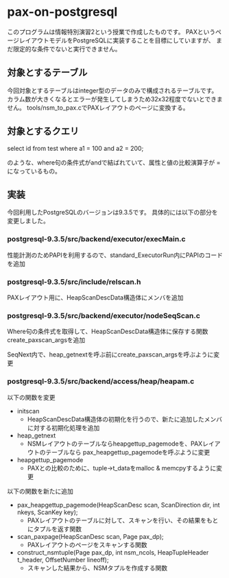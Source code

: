 pax-on-postgresql
=================

このプログラムは情報特別演習2という授業で作成したものです。
PAXというページレイアウトモデルをPostgreSQLに実装することを目標にしていますが、
まだ限定的な条件でないと実行できません。

## 対象とするテーブル
今回対象とするテーブルはinteger型のデータのみで構成されるテーブルです。
カラム数が大きくなるとエラーが発生してしまうため32x32程度でないとできません。
tools/nsm_to_pax.cでPAXレイアウトのページに変換する。

## 対象とするクエリ
select id from test where a1 = 100 and a2 = 200;

のような、where句の条件式がandで結ばれていて、属性と値の比較演算子が = になっているもの。

## 実装
今回利用したPostgreSQLのバージョンは9.3.5です。
具体的には以下の部分を変更しました。

### postgresql-9.3.5/src/backend/executor/execMain.c
性能計測のためPAPIを利用するので、standard_ExecutorRun内にPAPIのコードを追加

### postgresql-9.3.5/src/include/relscan.h
PAXレイアウト用に、HeapScanDescData構造体にメンバを追加

### postgresql-9.3.5/src/backend/executor/nodeSeqScan.c
Where句の条件式を取得して、HeapScanDescData構造体に保存する関数create_paxscan_argsを追加

SeqNext内で、heap_getnextを呼ぶ前にcreate_paxscan_argsを呼ぶように変更

### postgresql-9.3.5/src/backend/access/heap/heapam.c
以下の関数を変更
* initscan 
  - HeapScanDescData構造体の初期化を行うので、新たに追加したメンバに対する初期化処理を追加
* heap_getnext 
  - NSMレイアウトのテーブルならheapgettup_pagemodeを、PAXレイアウトのテーブルなら
pax_heapgettup_pagemodeを呼ぶように変更
* heapgettup_pagemode 
  - PAXとの比較のために、tuple->t_dataをmalloc & memcpyするように変更

以下の関数を新たに追加
* pax_heapgettup_pagemode(HeapScanDesc scan, ScanDirection dir, int nkeys, ScanKey key);
  - PAXレイアウトのテーブルに対して、スキャンを行い、その結果をもとにタプルを返す関数
* scan_paxpage(HeapScanDesc scan, Page pax_dp);
  - PAXレイアウトのページをスキャンする関数
* construct_nsmtuple(Page pax_dp, int nsm_ncols, HeapTupleHeader t_header, OffsetNumber lineoff);
  - スキャンした結果から、NSMタプルを作成する関数

